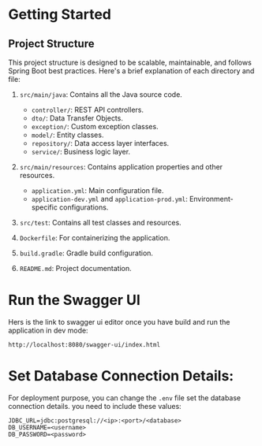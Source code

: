 # Getting Started

## Project Structure

This project structure is designed to be scalable, maintainable, and follows Spring Boot best practices. Here's a brief
explanation of each directory and file:

1. `src/main/java`: Contains all the Java source code.
    - `controller/`: REST API controllers.
    - `dto/`: Data Transfer Objects.
    - `exception/`: Custom exception classes.
    - `model/`: Entity classes.
    - `repository/`: Data access layer interfaces.
    - `service/`: Business logic layer.

2. `src/main/resources`: Contains application properties and other resources.
    - `application.yml`: Main configuration file.
    - `application-dev.yml` and `application-prod.yml`: Environment-specific configurations.

3. `src/test`: Contains all test classes and resources.

4. `Dockerfile`: For containerizing the application.

5. `build.gradle`: Gradle build configuration.

6. `README.md`: Project documentation.

# Run the Swagger UI

Hers is the link to swagger ui editor once you have build and run the application in dev mode:

```
http://localhost:8080/swagger-ui/index.html
```


# Set Database Connection Details:
For deployment purpose, you can change the ```.env``` file set the database connection details.
you need to include these values:


```shell
JDBC_URL=jdbc:postgresql://<ip>:<port>/<database>
DB_USERNAME=<username>
DB_PASSWORD=<password>
```